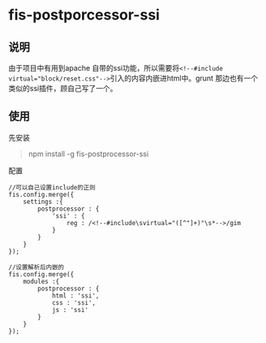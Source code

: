 # fis-postporcessor-ssi 

## 说明

由于项目中有用到apache 自带的ssi功能，所以需要将`<!--#include virtual="block/reset.css"-->`引入的内容内嵌进html中。grunt 那边也有一个类似的ssi插件，顾自己写了一个。

## 使用

先安装

> npm install -g fis-postprocessor-ssi

配置

	//可以自己设置include的正则
	fis.config.merge({
        settings :{
            postprocessor : {
                'ssi' : {
                    reg : /<!--#include\svirtual="([^"]+)"\s*-->/gim
                }
            }
        }
    });
    
	//设置解析后内嵌的
	fis.config.merge({
    	modules :{
        	postprocessor : {
            	html : 'ssi',
            	css : 'ssi',
            	js : 'ssi'
        	}
    	}
	});
